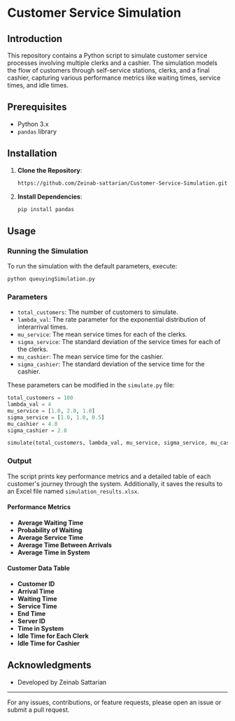 # Customer Service Simulation

## Introduction

This repository contains a Python script to simulate customer service processes involving multiple clerks and a cashier. The simulation models the flow of customers through self-service stations, clerks, and a final cashier, capturing various performance metrics like waiting times, service times, and idle times.

## Prerequisites

- Python 3.x
- `pandas` library

## Installation

1. **Clone the Repository**:

   ```bash
   https://github.com/Zeinab-sattarian/Customer-Service-Simulation.git
   ```

2. **Install Dependencies**:

   ```bash
   pip install pandas
   ```

## Usage

### Running the Simulation

To run the simulation with the default parameters, execute:

```bash
python queuyingSimulation.py
```

### Parameters

- `total_customers`: The number of customers to simulate.
- `lambda_val`: The rate parameter for the exponential distribution of interarrival times.
- `mu_service`: The mean service times for each of the clerks.
- `sigma_service`: The standard deviation of the service times for each of the clerks.
- `mu_cashier`: The mean service time for the cashier.
- `sigma_cashier`: The standard deviation of the service time for the cashier.

These parameters can be modified in the `simulate.py` file:

```python
total_customers = 100
lambda_val = 4
mu_service = [1.0, 2.0, 1.0]
sigma_service = [1.0, 1.0, 0.5]
mu_cashier = 4.0
sigma_cashier = 2.0

simulate(total_customers, lambda_val, mu_service, sigma_service, mu_cashier, sigma_cashier)
```

### Output

The script prints key performance metrics and a detailed table of each customer's journey through the system. Additionally, it saves the results to an Excel file named `simulation_results.xlsx`.

#### Performance Metrics

- **Average Waiting Time**
- **Probability of Waiting**
- **Average Service Time**
- **Average Time Between Arrivals**
- **Average Time in System**

#### Customer Data Table

- **Customer ID**
- **Arrival Time**
- **Waiting Time**
- **Service Time**
- **End Time**
- **Server ID**
- **Time in System**
- **Idle Time for Each Clerk**
- **Idle Time for Cashier**


## Acknowledgments

- Developed by Zeinab Sattarian


---

For any issues, contributions, or feature requests, please open an issue or submit a pull request.
